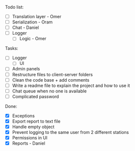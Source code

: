 Todo list:
- [ ] Translation layer - Omer
- [ ] Serialization - Oram
- [ ] Chat - Daniel
- [ ] Logger
    - [ ] Logic - Omer

Tasks:
- [ ] Logger
    - [ ] UI
- [ ] Admin panels
- [ ] Restructure files to client-server folders
- [ ] Clean the code base + add comments
- [ ] Write a readme file to explain the project and how to use it
- [ ] Chat queue when no one is available
- [ ] Complicated password

Done:
- [x] Exceptions
- [x] Export report to text file
- [x] Handle empty object
- [x] Prevent logging to the same user from 2 different stations
- [x] Permissions in UI 
- [x] Reports - Daniel